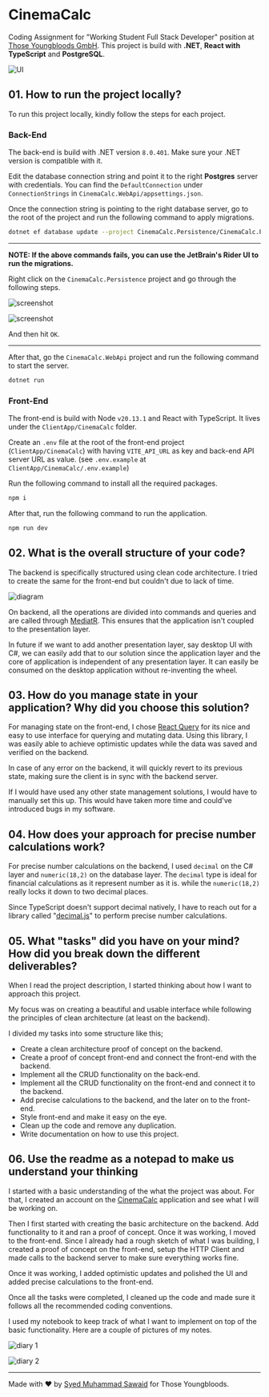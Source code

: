 # CinemaCalc

Coding Assignment for "Working Student Full Stack Developer" position at [Those Youngbloods GmbH](https://thoseyoungbloods.com). This project is build with **.NET**, **React with TypeScript** and **PostgreSQL**.

![UI](/docs/ui.png)

## 01. How to run the project locally?

To run this project locally, kindly follow the steps for each project.

### Back-End

The back-end is build with .NET version `8.0.401`. Make sure your .NET version is compatible with it.

Edit the database connection string and point it to the right **Postgres** server with credentials. You can find the `DefaultConnection` under `ConnectionStrings` in `CinemaCalc.WebApi/appsettings.json`.

Once the connection string is pointing to the right database server, go to the root of the project and run the following command to apply migrations.

```bash
dotnet ef database update --project CinemaCalc.Persistence/CinemaCalc.Persistence.csproj --startup-project CinemaCalc.WebApi/CinemaCalc.WebApi.csproj --context CinemaCalc.Persistence.Data.ApplicationDbContext --configuration Debug 20240928031710_AddedPrecision
```

---
**NOTE: If the above commands fails, you can use the JetBrain's Rider UI to run the migrations.**

Right click on the `CinemaCalc.Persistence` project and go through the following steps.

![screenshot](docs/context-menu.png)

![screenshot](docs/configuration.png)

And then hit `OK`.

---

After that, go the `CinemaCalc.WebApi` project and run the following command to start the server.

```bash
dotnet run
```

### Front-End

The front-end is build with Node `v20.13.1` and React with TypeScript. It lives under the `ClientApp/CinemaCalc` folder.

Create an `.env` file at the root of the front-end project (`ClientApp/CinemaCalc`) with having `VITE_API_URL` as key and back-end API server URL as value. (see `.env.example` at `ClientApp/CinemaCalc/.env.example`)

Run the following command to install all the required packages.

```bash
npm i
```

After that, run the following command to run the application.

```bash
npm run dev
```

## 02. What is the overall structure of your code?

The backend is specifically structured using clean code architecture. I tried to create the same for the front-end but couldn't due to lack of time.

![diagram](docs/clean-architecture.png)

On backend, all the operations are divided into commands and queries and are called through [MediatR](https://github.com/jbogard/MediatR). This ensures that the application isn't coupled to the presentation layer.

In future if we want to add another presentation layer, say desktop UI with C#, we can easily add that to our solution since the application layer and the core of application is independent of any presentation layer. It can easily be consumed on the desktop application without re-inventing the wheel.

## 03. How do you manage state in your application? Why did you choose this solution?

For managing state on the front-end, I chose [React Query](https://tanstack.com/query/latest/docs/framework/react/overview) for its nice and easy to use interface for querying and mutating data. Using this library, I was easily able to achieve optimistic updates while the data was saved and verified on the backend.

In case of any error on the backend, it will quickly revert to its previous state, making sure the client is in sync with the backend server.

If I would have used any other state management solutions, I would have to manually set this up. This would have taken more time and could've introduced bugs in my software.

## 04. How does your approach for precise number calculations work?

For precise number calculations on the backend, I used `decimal` on the C# layer and `numeric(18,2)` on the database layer. The `decimal` type is ideal for financial calculations as it represent number as it is. while the `numeric(18,2)` really locks it down to two decimal places.

Since TypeScript doesn't support decimal natively, I have to reach out for a library called "[decimal.js](https://github.com/MikeMcl/decimal.js)" to perform precise number calculations.

## 05. What "tasks" did you have on your mind? How did you break down the different deliverables?

When I read the project description, I started thinking about how I want to approach this project.

My focus was on creating a beautiful and usable interface while following the principles of clean architecture (at least on the backend).

I divided my tasks into some structure like this;

- Create a clean architecture proof of concept on the backend.
- Create a proof of concept front-end and connect the front-end with the backend.
- Implement all the CRUD functionality on the back-end.
- Implement all the CRUD functionality on the front-end and connect it to the backend.
- Add precise calculations to the backend, and the later on to the front-end.
- Style front-end and make it easy on the eye.
- Clean up the code and remove any duplication.
- Write documentation on how to use this project.

## 06. Use the readme as a notepad to make us understand your thinking

I started with a basic understanding of the what the project was about. For that, I created an account on the [CinemaCalc](http://cinemacalc.com) application and see what I will be working on.

Then I first started with creating the basic architecture on the backend. Add functionality to it and ran a proof of concept. Once it was working, I moved to the front-end. Since I already had a rough sketch of what I was building, I created a proof of concept on the front-end, setup the HTTP Client and made calls to the backend server to make sure everything works fine.

Once it was working, I added optimistic updates and polished the UI and added precise calculations to the front-end.

Once all the tasks were completed, I cleaned up the code and made sure it follows all the recommended coding conventions.

I used my notebook to keep track of what I want to implement on top of the basic functionality. Here are a couple of pictures of my notes.

![diary 1](/docs/first.png)

![diary 2](/docs/second.png)

---

Made with ❤️ by [Syed Muhammad Sawaid](https://syedmsawaid.com) for Those Youngbloods.
